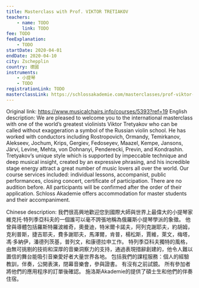 ```yaml
---
title: Masterclass with Prof. VIKTOR TRETIAKOV
teachers:
	- name: TODO
	  link: TODO
fee: TODO
feeExplanation: 
	- TODO
startDate: 2020-04-01
endDate: 2020-04-10
city: Zschepplin
country: 德國
instruments:
	- 小提琴
	- TODO
registrationLink: TODO
masterclassLink: https://schlossakademie.com/masterclasses/prof-viktor-tretiakov-natalia-likhopoi-61
---
```

Original link: https://www.musicalchairs.info/courses/5393?ref=19
English description:
We are pleased to welcome you to the international masterclass with one of the world’s greatest violinists Viktor Tretyakov who can be called without exaggeration a symbol of the Russian violin school.
He has worked with conductors including Rostropovich, Ormandy, Temirkanov, Alekseev, Jochum, Krips, Gergiev, Fedoseyev, Maazel, Kempe, Jansons, Järvi, Levine, Mehta, von Dohnanyi, Penderecki, Previn, and Kondrashin.
 Tretyakov’s unique style which is supported by impeccable technique and deep musical insight, created by an expressive phrasing, and his incredible stage energy attract a great number of music lovers all over the world.
Our course services included: individual lessons, accompanist, public performances, closing concert, certificate of participation.
 There are no audition before.
 All participants will be confirmed after the order of their application.
Schloss Akademie offers accommodation for master students and their accompaniment.
​

Chinese description:
我們很高興地歡迎您到國際大師與世界上最偉大的小提琴家維克托·特列季亞科夫的一個誰可以毫不誇張地稱為俄羅斯小提琴學派的象徵。
他曾與導體包括羅斯特羅波維奇，奧曼迪，特米爾卡諾夫，阿列克謝耶夫，約胡姆，克利普斯，捷吉耶夫，費多謝耶夫，馬澤爾，肯普，楊松斯，賈維，萊文，梅塔，馮·多納伊，潘德列茨基，普列文，和康德拉申工作。
特列季亞科夫獨特的風格，由無可挑剔的技術和深厚的音樂洞察力的支持，通過表現措辭創建的，他令人難以置信的舞台能吸引音樂愛好者大量世界各地。
包括我們的課程服務：個人的經驗教訓，伴奏，公開表演，閉幕音樂會，參與證書。
有沒有之前試鏡。
所有參加者將他們的應用程序的訂單後確認。
施洛斯Akademie的提供了碩士生和他們的伴奏住宿。

